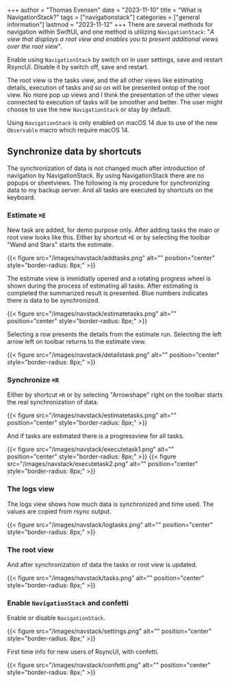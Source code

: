 +++
author = "Thomas Evensen"
date = "2023-11-10"
title =  "What is NavigationStack?"
tags = ["navigationstack"]
categories = ["general information"]
lastmod = "2023-11-12"
+++
There are several methods for navigation within SwiftUI, and one method is utilizing `NavigationStack`: "*A view that displays a root view and enables you to present additional views over the root view*". 

Enable using `NavigationStack` by switch on in user settings, save and restart RsyncUI. Disable it by switch off, save and restart.

The root view is the tasks view, and the all other views like estimating details, execution of tasks and so on will be presented ontop of the root view. No more pop up views and I think the presentation of the other views connected to execution of tasks will be smoother and better.   The user might choose to use the new  `NavigationStack` or stay by default. 

Using `NavigationStack` is only enabled on macOS 14 due to use of the new `Observable` macro which require macOS 14.

## Synchronize data by shortcuts

The synchronization of data is not changed much after introduction of navigation by NavigationStack. By using NavigationStack there are no popups or sheetviews. The following is my procedure for synchronizing data to my backup server. And all tasks are executed by shortcuts on the keyboard. 

### Estimate  `⌘E`

New task are added, for demo purpose only. After adding tasks the main or root view looks like this.  Either by shortcut `⌘E` or by selecting the toolbar "Wand and Stars" starts the estimate.

{{< figure src="/images/navstack/addtasks.png" alt="" position="center" style="border-radius: 8px;" >}}

The estimate view is immidiatly opened and a rotating progress wheel is shown during the process of estimating all tasks. After estimating is completed the summarized result is presented. Blue numbers indicates there is data to be synchronized. 

{{< figure src="/images/navstack/estimatetasks.png" alt="" position="center" style="border-radius: 8px;" >}}

Selecting a row presents the details from the estimate run. Selecting the left arrow left on toolbar returns to the estimate view.

{{< figure src="/images/navstack/detailstask.png" alt="" position="center" style="border-radius: 8px;" >}}

### Synchronize  `⌘R`

Either by shortcut `⌘R` or by selecting  "Arrowshape" right on the toolbar starts the real synchronization of data.

{{< figure src="/images/navstack/estimatetasks.png" alt="" position="center" style="border-radius: 8px;" >}}

And if tasks are estimated there is a progressview for all tasks.

{{< figure src="/images/navstack/executetask1.png" alt="" position="center" style="border-radius: 8px;" >}}
{{< figure src="/images/navstack/executetask2.png" alt="" position="center" style="border-radius: 8px;" >}}

### The logs view

The logs view shows how much data is synchronized and time used. The values are copied from rsync output.

{{< figure src="/images/navstack/logtasks.png" alt="" position="center" style="border-radius: 8px;" >}}

### The root view 

And after synchronization of data the tasks or root view is updated.

{{< figure src="/images/navstack/tasks.png" alt="" position="center" style="border-radius: 8px;" >}}

### Enable `NavigationStack` and confetti

Enable or disable `NavigationStack`.

{{< figure src="/images/navstack/settings.png" alt="" position="center" style="border-radius: 8px;" >}}

First time info for new users of RsyncUI, with confetti.

{{< figure src="/images/navstack/confetti.png" alt="" position="center" style="border-radius: 8px;" >}}


